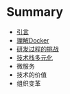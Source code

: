 # Summary

* [引言](intro.md)
* [理解Docker](know_docker.md)
* [研发过程的挑战](dev_process.md)
* [技术栈多元化](multi_lang.md)
* 微服务
* 技术的价值
* 组织变革

